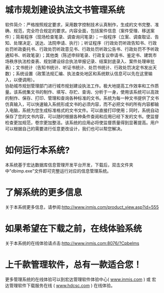 # 城市规划建设执法文书管理系统

软件简介：严格按照规定要求，采用数字控制技术认真制作，生成的文书完整、准确、规范，完全符合规定的要求。内容全面，包括案件信息（案件受理、移送案件）；简易程序（现场检查笔录、调查询问笔录）；一般程序（立案、调查取证、告知、处理决定、送达、法院申请、执行）；听证程序（行政处罚听政告知书、行政处罚听政委托书、行政处罚听政意见书、行政处罚听政公告书、行政处罚不予听政通知书、听政笔录）；其他类（陈述申辩笔录、行政复议申请书、鉴定书、建筑市场秩序执法检查表、规划建设综合执法举报记录、结案封底录入、案件处理审批表）；文书统计（告知书统计、听证书统计、处罚书统计、行政处罚决定书发出天数）；系统设置（政策法规汇编、执法查处地区和系统默认信息可以先在这里输入，以便调用）。  
协助城市规划管理部门进行城市规划建设执法工作。极大地提高工作效率和工作质量。该系统集文书的制作、填写、存贮、查询、分析于一身，使用该系统可以高效的制作、保存、打印、管理和查询各种标准的文书。系统为每一种文书提供了文书仿真输入，可以快速输入系统形成文书的必须内容，而不必把文书的所有内容都输入电脑，系统为您生成标准格式的文书文件。可以直接打印使用；同时，系统自动保存了您的文书内容，可以随时根据各种条件查阅和应用已经下发的文书。使监督检查更加规范，卷宗更加整洁。该系统的应用必将使监督质量得到显著提高。用户可以根据自己的需要进行任意更改设计，我们也可以帮您解决。

# 如何运行本系统?

本系统基于宏达数据库信息管理开发平台开发，下载后，双击文件夹中"dbimp.exe"文件即可完整运行对应的信息管理系统。

# 了解系统的更多信息

关于本系统更多信息，请参阅:http://www.inmis.com/product_view.asp?id=555

# 如果希望在下载之前，在线体验系统

关于本系统的在线体验请点击:http://www.inmis.com:8076/?Cpbelms

# 上千款管理软件，总有一款适合您！

更多管理系统的在线体验可以到宏达管理软件体验中心( www.inmis.com ) 或 宏达管理软件下载服务在线 ( www.hdcsc.com ) 在线体验。



